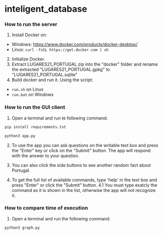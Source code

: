 # inteligent_database

### How to run the server

1. Install Docker on:
- Windows: https://www.docker.com/products/docker-desktop/
- Linux: ```curl -fsSL https://get.docker.com | sh```
2. Initialize Docker.
3. Extract LUGARES21_PORTUGAL.zip into the "docker" folder and rename the extracted "LUGARES21_PORTUGAL.gpkg" to "LUGARES21_PORTUGAL.sqlite"
4. Build docker and run it. Using the script:
- `run.sh` on Linux
- `run.bat` on Windows

### How to run the GUI client

1. Open a terminal and run te following command:
```sh
pip install requirements.txt

python3 app.py
```

2. To use the app you can ask questions on the writable text box and press the "Enter" key or click on the "Submit" button. The app will respond with the answer to your question.

3. You can also click the side buttons to see another random fact about Portugal.

4. To get the full list of available commands, type 'help' in the text box and press "Enter" or click the "Submit" button.
4.1 You must type exatcly the command as it is shown in the list, otherwise the app will not recognize it.

### How to compare time of execution
1. Open a terminal and run the following command:
```sh
python3 graph.py
```

